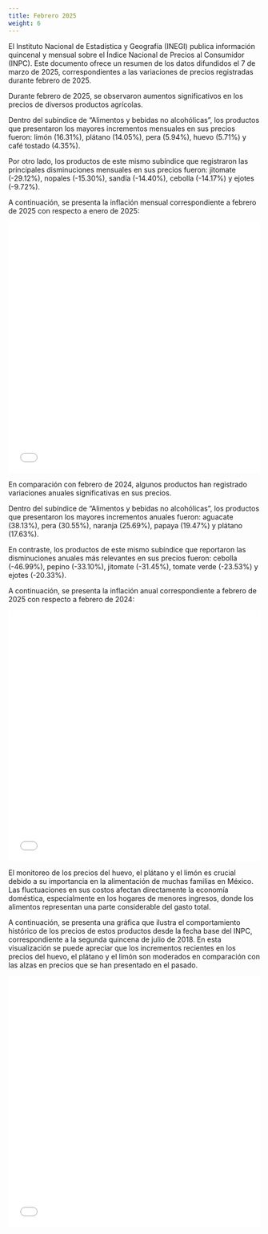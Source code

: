 ```yaml
---
title: Febrero 2025
weight: 6
---
```


El Instituto Nacional de Estadística y Geografía (INEGI) publica información quincenal y mensual sobre el Índice Nacional de Precios al Consumidor (INPC). Este documento ofrece un resumen de los datos difundidos el 7 de marzo de 2025, correspondientes a las variaciones de precios registradas durante febrero de 2025.

Durante febrero de 2025, se observaron aumentos significativos en los precios de diversos productos agrícolas.

Dentro del subíndice de “Alimentos y bebidas no alcohólicas”, los productos que presentaron los mayores incrementos mensuales en sus precios fueron: limón (16.31%), plátano (14.05%), pera (5.94%), huevo (5.71%) y café tostado (4.35%).

Por otro lado, los productos de este mismo subíndice que registraron las principales disminuciones mensuales en sus precios fueron: jitomate (-29.12%), nopales (-15.30%), sandía (-14.40%), cebolla (-14.17%) y ejotes (-9.72%).

A continuación, se presenta la inflación mensual correspondiente a febrero de 2025 con respecto a enero de 2025:

<iframe src="/treemap_inpc_mensual_feb25.html" width="100%" height="500" style="border:none;"></iframe>

En comparación con febrero de 2024, algunos productos han registrado variaciones anuales significativas en sus precios.

Dentro del subíndice de “Alimentos y bebidas no alcohólicas”, los productos que presentaron los mayores incrementos anuales fueron: aguacate (38.13%), pera (30.55%), naranja (25.69%), papaya (19.47%) y plátano (17.63%).

En contraste, los productos de este mismo subíndice que reportaron las disminuciones anuales más relevantes en sus precios fueron: cebolla (-46.99%), pepino (-33.10%), jitomate (-31.45%), tomate verde (-23.53%) y ejotes (-20.33%).

A continuación, se presenta la inflación anual correspondiente a febrero de 2025 con respecto a febrero de 2024:

<iframe src="/treemap_inpc_anual_feb25.html" width="100%" height="500" style="border:none;"></iframe>

El monitoreo de los precios del huevo, el plátano y el limón es crucial debido a su importancia en la alimentación de muchas familias en México. Las fluctuaciones en sus costos afectan directamente la economía doméstica, especialmente en los hogares de menores ingresos, donde los alimentos representan una parte considerable del gasto total.

A continuación, se presenta una gráfica que ilustra el comportamiento histórico de los precios de estos productos desde la fecha base del INPC, correspondiente a la segunda quincena de julio de 2018. En esta visualización se puede apreciar que los incrementos recientes en los precios del huevo, el plátano y el limón son moderados en comparación con las alzas en precios que se han presentado en el pasado.

<iframe src="/linesfeb2025.html" width="100%" height="500" style="border:none;"></iframe>

